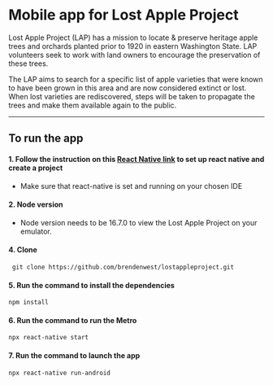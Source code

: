 # Mobile app for Lost Apple Project
Lost Apple Project (LAP) has a mission to locate & preserve heritage apple trees and orchards planted prior to 1920 in eastern Washington State. LAP volunteers seek to work with land owners to encourage the preservation of these trees. 

The LAP aims to search for a specific list of apple varieties that were known to have been grown in this area and are now considered extinct or lost. When lost varieties are rediscovered, steps will be taken to propagate the trees and make them available again to the public. 

---

## To run the app

#### 1. Follow the instruction on this [React Native link](https://reactnative.dev/docs/environment-setup) to set up react native and create a project
   - Make sure that react-native is set and running on your chosen IDE

#### 2. Node version
   - Node version needs to be 16.7.0 to view the Lost Apple Project on your emulator.  

#### 4. Clone 
```shell
 git clone https://github.com/brendenwest/lostappleproject.git
```

#### 5. Run the command to install the dependencies 
    npm install
    
#### 6. Run the command to run the Metro
    npx react-native start
      
#### 7. Run the command to launch the app
    npx react-native run-android



